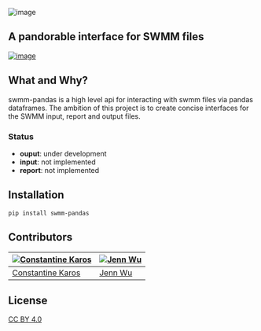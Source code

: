 ![image](docs/_static/swmm-pandas.svg)

## A pandorable interface for SWMM files

[![image](https://img.shields.io/pypi/v/swmm-pandas.svg)](https://pypi.python.org/pypi/swmm-pandas)


## What and Why?

swmm-pandas is a high level api for interacting with swmm files via pandas dataframes. The ambition of this project is to create concise interfaces for the SWMM input, report and output files.

### Status
* __ouput__: under development
* __input__: not implemented
* __report__: not implemented




## Installation 

`pip install swmm-pandas`

## Contributors

[![Constantine Karos](https://avatars1.githubusercontent.com/u/36245370?s=70)](https://github.com/karosc) | [![Jenn Wu](https://avatars.githubusercontent.com/u/28812156?s=70)](https://github.com/jennwu) |
--- | --- |
[Constantine Karos](https://github.com/karosc) |[Jenn Wu](https://github.com/jennwu) |


## License

[CC BY 4.0](./LICENSE.md)